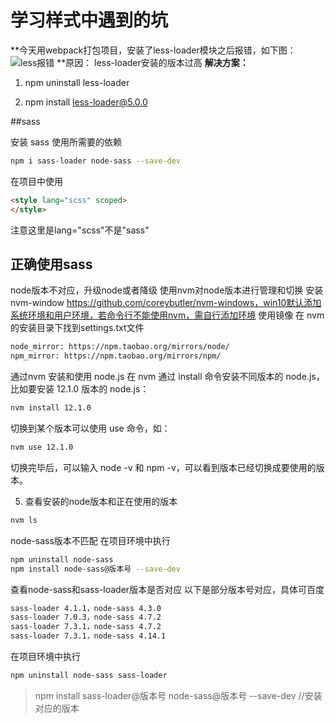 # 学习样式中遇到的坑

**今天用webpack打包项目，安装了less-loader模块之后报错，如下图：
![less报错](error.assets/20210202134021528.png)
**原因： less-loader安装的版本过高
**解决方案：**

1. npm uninstall less-loader

2. npm install less-loader@5.0.0

##sass

安装 sass 使用所需要的依赖

```bash
npm i sass-loader node-sass --save-dev
```

在项目中使用

```html
<style lang="scss" scoped>
</style>
```

注意这里是lang="scss"不是"sass"



## 正确使用sass

node版本不对应，升级node或者降级
使用nvm对node版本进行管理和切换
安装 nvm-window https://github.com/coreybutler/nvm-windows，win10默认添加系统环境和用户环境，若命令行不能使用nvm，需自行添加环境
使用镜像
在 nvm 的安装目录下找到settings.txt文件


```bash
node_mirror: https://npm.taobao.org/mirrors/node/
npm_mirror: https://npm.taobao.org/mirrors/npm/
```
通过nvm 安装和使用 node.js
在 nvm 通过 install 命令安装不同版本的 node.js，比如要安装 12.1.0 版本的 node.js：
```bash
nvm install 12.1.0
```
切换到某个版本可以使用 use 命令，如：
```bash
nvm use 12.1.0
```
切换完毕后，可以输入 node -v 和 npm -v，可以看到版本已经切换成要使用的版本。

5. 查看安装的node版本和正在使用的版本
```bash
nvm ls
```

node-sass版本不匹配
在项目环境中执行
```bash
npm uninstall node-sass
npm install node-sass@版本号 --save-dev
```
查看node-sass和sass-loader版本是否对应
以下是部分版本号对应，具体可百度
```bash
sass-loader 4.1.1，node-sass 4.3.0
sass-loader 7.0.3，node-sass 4.7.2
sass-loader 7.3.1，node-sass 4.7.2
sass-loader 7.3.1，node-sass 4.14.1
```
在项目环境中执行
```bash
npm uninstall node-sass sass-loader
```
> npm install sass-loader@版本号 node-sass@版本号  --save-dev  //安装对应的版本

